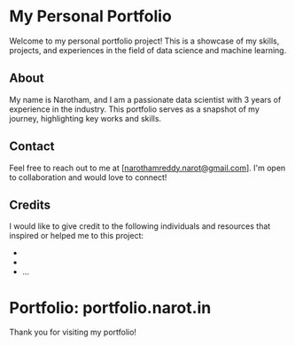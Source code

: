 # My Personal Portfolio

Welcome to my personal portfolio project! This is a showcase of my skills, projects, and experiences in the field of data science and machine learning.

## About

My name is Narotham, and I am a passionate data scientist with 3 years of experience in the industry. This portfolio serves as a snapshot of my journey, highlighting key works and skills.


## Contact

Feel free to reach out to me at [narothamreddy.narot@gmail.com]. I'm open to collaboration and would love to connect!

## Credits

I would like to give credit to the following individuals and resources that inspired or helped me to this project:

- [https://github.com/soumyajit4419]: (https://github.com/soumyajit4419/Portfolio)
- [https://github.com/the-stranded-alien]: (https://github.com/the-stranded-alien/Portfolio)
- ...

# Portfolio: portfolio.narot.in

Thank you for visiting my portfolio!
